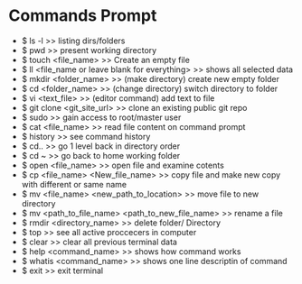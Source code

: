 # Commands Prompt 

- $ ls -l >> listing dirs/folders
- $ pwd   >> present working directory
- $ touch <file_name>  >> Create an empty file
- $ ll <file_name or leave blank for everything> >> shows all selected data
- $ mkdir <folder_name> >> (make directory) create new empty folder
- $ cd <folder_name>    >> (change directory) switch directory to folder
- $ vi <text_file> >> (editor command) add text to file
- $ git clone <git_site_url> >> clone an existing public git repo
- $ sudo >> gain access to root/master user
- $ cat <file_name> >> read file content on command prompt
- $ history >> see command history
- $ cd.. >> go 1 level back in directory order
- $ cd ~ >> go back to home working folder
- $ open <file_name> >> open file and examine cotents
- $ cp <file_name> <New_file_name> >> copy file and make new copy with different or same name
- $ mv <file_name> <new_path_to_location> >> move file to new directory
- $ mv <path_to_file_name> <path_to_new_file_name> >> rename a file
- $ rmdir <directory_name> >> delete folder/ Directory
- $ top >> see all active proccecers in computer
- $ clear >> clear all previous terminal data
- $ help <command_name> >> shows how command works
- $ whatis <command_name> >> shows one line descriptin of command
- $ exit >> exit terminal
 
 
 
